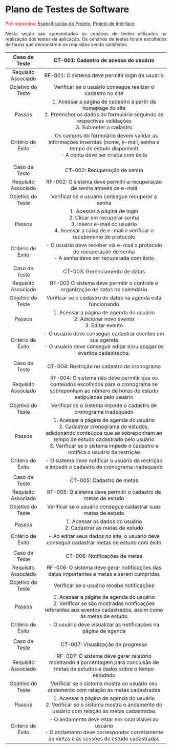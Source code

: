 # Plano de Testes de Software

<span style="color:red">Pré-requisitos: <a href="2-Especificação do Projeto.md"> Especificação do Projeto</a></span>, <a href="3-Projeto de Interface.md"> Projeto de Interface</a>
<div align="justify">
 
Nesta seção são apresentados os cenários de testes utilizados na realização dos testes da aplicação. Os cenários de testes foram escolhidos de forma que demonstrem os requisitos sendo satisfeitos.

</div>
 
| **Caso de Teste** 	| **CT-001: Cadastro de acesso do usuário** 	|
|:---:	|:---:	|
|	Requisito Associado 	| RF-001: O sistema deve permitir login de usuário |
| Objetivo do Teste 	| Verificar se o usuário consegue realizar o cadastro no site |
| Passos 	| 1. Acessar a página de cadastro a partir da homepage do site <br> 2. Preencher os dados do formulário seguindo as respectivas validações <br> 3. Submeter o cadastro|
|Critério de Êxito | - Os campos do formulário devem validar as informações inseridas (nome, e-mail, senha e tempo de estudo disponível) <br> - A conta deve ser criada com êxito |
|  	|  	|
|   |   |
| Caso de Teste 	| CT-002: Recuperação de senha	|
|Requisito Associado | RF-002: O sistema deve permitir a recuperação de senha através de e-mail |
| Objetivo do Teste 	| Verificar se o usuário consegue recuperar a senha |
| Passos 	| 1. Acessar a página de login <br> 2. Clicar em recuperar senha <br> 3. Inserir e-mail do usuário <br> 4. Acessar a caixa de e-mail e verificar o recebimento do protocolo |
|Critério de Êxito | - O usuário deve receber via e-mail o protocolo de recuperação de senha <br> - A senha deve ser recuperada com êxito |
|  	|  	|
| Caso de Teste 	| CT-003: Gerenciamento de datas	|
|Requisito Associado | RF-003 O sistema deve permitir o controle e organização de datas no calendário |
| Objetivo do Teste 	| Verificar se o cadastro de datas na agenda está funcionando |
| Passos 	| 1. Acessar a página de agenda do usuário <br> 2. Adicionar novo evento <br> 3. Editar evento |
|Critério de Êxito | - O usuário deve conseguir cadastrar eventos em sua agenda <br> - O usuário deve conseguir editar e/ou apagar os eventos cadastrados. |
|  	|  	|
| Caso de Teste 	| CT-004: Restrição no cadastro de cronograma	|
|Requisito Associado | RF-004: O sistema não deve permitir que os conteúdos escolhidos para o cronograma se sobreponham ao número de horas de estudo estipuladas pelo usuário |
| Objetivo do Teste 	| Verificar se o sistema impede o cadastro de cronograma inadequado |
| Passos 	| 1. Acessar a página de agenda do usuário <br> 2. Cadastrar cronograma de estudos, adicionando conteúdos que se sobreponham ao tempo de estudo cadastrado pelo usuário <br> 3. Verificar se o sistema impede o cadastro e notifica o usuário da restrição |
|Critério de Êxito | - O sistema deve notificar o usuário da restrição e impedir o cadastro de cronograma inadequado |
|  	|  	|
| Caso de Teste 	| CT-005: Cadastro de metas	|
|Requisito Associado | RF-005: O sistema deve permitir o cadastro de metas de estudo |
| Objetivo do Teste 	| Verificar se o usuário consegue cadastrar suas metas de estudo |
| Passos 	| 1. Acessar os dados do usuário <br> 2. Cadastrar as metas de estudo |
|Critério de Êxito | - Ao editar seus dados no site, o usuário deve conseguir cadastrar metas de estudo com êxito |
|  	|  	|
| Caso de Teste 	| CT-006: Notificações de metas	|
|Requisito Associado | RF-006: O sistema deve gerar notificações das datas importantes e metas a serem cumpridas |
| Objetivo do Teste 	| Verificar se o usuário recebe notificações |
| Passos 	| 1. Acessar a página de agenda do usuário <br> 2.  Verificar se são mostradas notificações referentes aos eventos cadastrados, assim como às metas de estudo |
|Critério de Êxito | - O usuário deve visualizar as notificações na página de agenda |
|  	|  	|
| Caso de Teste 	| CT-007:  Visualização de progresso	|
|Requisito Associado | RF-007: O sistema deve gerar relatório mostrando a porcentagem para conclusão de metas de estudos e dados sobre o tempo estudado |
| Objetivo do Teste 	| Verificar se o sistema mostra ao usuário seu andamento com relação às metas cadastradas |
| Passos 	| 1. Acessar a página de agenda do usuário <br> 2. Verificar se o sistema mostra o andamento do usuário com relação às metas cadastradas |
|Critério de Êxito | - O andamento deve estar em local visível ao usuário <br> - O andamento deve corresponder corretamente às metas e às sessões de estudo cadastradas |

<!--
> **Links Úteis**:
> - [IBM - Criação e Geração de Planos de Teste](https://www.ibm.com/developerworks/br/local/rational/criacao_geracao_planos_testes_software/index.html)
> - [Práticas e Técnicas de Testes Ágeis](http://assiste.serpro.gov.br/serproagil/Apresenta/slides.pdf)
> -  [Teste de Software: Conceitos e tipos de testes](https://blog.onedaytesting.com.br/teste-de-software/)
> - [Criação e Geração de Planos de Teste de Software](https://www.ibm.com/developerworks/br/local/rational/criacao_geracao_planos_testes_software/index.html)
> - [Ferramentas de Test para Java Script](https://geekflare.com/javascript-unit-testing/)
> - [UX Tools](https://uxdesign.cc/ux-user-research-and-user-testing-tools-2d339d379dc7)
-->
